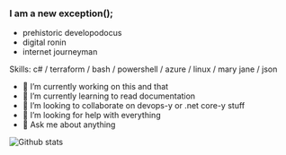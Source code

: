 ### I am a new exception();

* prehistoric developodocus
* digital ronin
* internet journeyman

Skills: c# / terraform / bash / powershell / azure / linux / mary jane / json

- 🔭 I’m currently working on this and that 
- 🌱 I’m currently learning to read documentation 
- 👯 I’m looking to collaborate on devops-y or .net core-y stuff 
- 🤔 I’m looking for help with everything 
- 💬 Ask me about anything 

![Github stats](https://github-readme-stats.vercel.app/api?username=klagan&show_icons=true) 


<!--
[<img src='https://cdn.jsdelivr.net/npm/simple-icons@3.0.1/icons/github.svg' alt='github' height='40'>](https://github.com/klagan)  [<img src='https://cdn.jsdelivr.net/npm/simple-icons@3.0.1/icons/dev-dot-to.svg' alt='dev' height='40'>](https://dev.to/klagan)  [<img src='https://cdn.jsdelivr.net/npm/simple-icons@3.0.1/icons/linkedin.svg' alt='linkedin' height='40'>](https://www.linkedin.com/in/k.lagan/)  [<img src='https://cdn.jsdelivr.net/npm/simple-icons@3.0.1/icons/twitter.svg' alt='twitter' height='40'>](https://twitter.com/kamlagan)  [<img src='https://cdn.jsdelivr.net/npm/simple-icons@3.0.1/icons/stackoverflow.svg' alt='stackoverflow' height='40'>](klagan)  

![Github stats](https://github-readme-stats.vercel.app/api?username=klagan&show_icons=true)![Profile views](https://gpvc.arturio.dev/klagan)  

**klagan/klagan** is a ✨ _special_ ✨ repository because its `README.md` (this file) appears on your GitHub profile.

Here are some ideas to get you started:

- 🔭 I’m currently working on ...
- 🌱 I’m currently learning ...
- 👯 I’m looking to collaborate on ...
- 🤔 I’m looking for help with ...
- 💬 Ask me about ...
- 📫 How to reach me: ...
- 😄 Pronouns: ...
- ⚡ Fun fact: ...
-->
